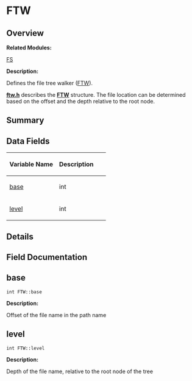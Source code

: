 # FTW<a name="ZH-CN_TOPIC_0000001055078137"></a>

## **Overview**<a name="section1418735577084835"></a>

**Related Modules:**

[FS](FS.md)

**Description:**

Defines the file tree walker \([FTW](FTW.md)\). 

**[ftw.h](ftw-h.md)**  describes the  **[FTW](FTW.md)**  structure. The file location can be determined based on the offset and the depth relative to the root node. 

## **Summary**<a name="section1015573237084835"></a>

## Data Fields<a name="pub-attribs"></a>

<a name="table836897485084835"></a>
<table><thead align="left"><tr id="row22107749084835"><th class="cellrowborder" valign="top" width="50%" id="mcps1.1.3.1.1"><p id="p857818101084835"><a name="p857818101084835"></a><a name="p857818101084835"></a>Variable Name</p>
</th>
<th class="cellrowborder" valign="top" width="50%" id="mcps1.1.3.1.2"><p id="p1467767275084835"><a name="p1467767275084835"></a><a name="p1467767275084835"></a>Description</p>
</th>
</tr>
</thead>
<tbody><tr id="row692950021084835"><td class="cellrowborder" valign="top" width="50%" headers="mcps1.1.3.1.1 "><p id="p783428867084835"><a name="p783428867084835"></a><a name="p783428867084835"></a><a href="FTW.md#adc64b6d8f0f13269fdb026b67c1a6b11">base</a></p>
</td>
<td class="cellrowborder" valign="top" width="50%" headers="mcps1.1.3.1.2 "><p id="p252123679084835"><a name="p252123679084835"></a><a name="p252123679084835"></a>int&nbsp;</p>
</td>
</tr>
<tr id="row135648385084835"><td class="cellrowborder" valign="top" width="50%" headers="mcps1.1.3.1.1 "><p id="p405357929084835"><a name="p405357929084835"></a><a name="p405357929084835"></a><a href="FTW.md#af3d03dada9fed0c37d2cb30ff742c130">level</a></p>
</td>
<td class="cellrowborder" valign="top" width="50%" headers="mcps1.1.3.1.2 "><p id="p224402268084835"><a name="p224402268084835"></a><a name="p224402268084835"></a>int&nbsp;</p>
</td>
</tr>
</tbody>
</table>

## **Details**<a name="section278781884084835"></a>

## **Field Documentation**<a name="section1811223826084835"></a>

## base<a name="adc64b6d8f0f13269fdb026b67c1a6b11"></a>

```
int FTW::base
```

 **Description:**

Offset of the file name in the path name 

## level<a name="af3d03dada9fed0c37d2cb30ff742c130"></a>

```
int FTW::level
```

 **Description:**

Depth of the file name, relative to the root node of the tree 

